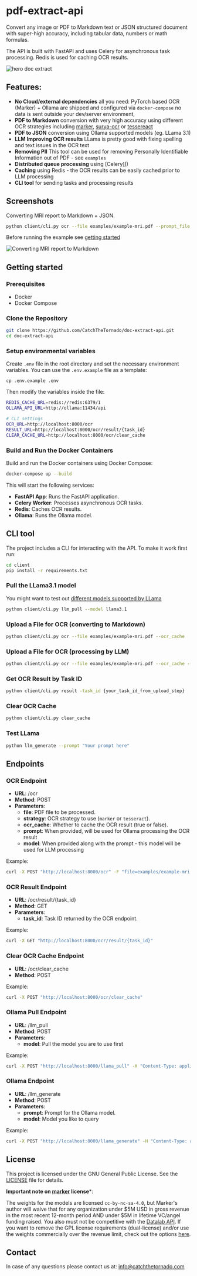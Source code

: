 # pdf-extract-api

Convert any image or PDF to Markdown text or JSON structured document with super-high accuracy, including tabular data, numbers or math formulas.

The API is built with FastAPI and uses Celery for asynchronous task processing. Redis is used for caching OCR results.

![hero doc extract](ocr-hero.webp)

## Features:
- **No Cloud/external dependencies** all you need: PyTorch based OCR (Marker) + Ollama are shipped and configured via `docker-compose` no data is sent outside your dev/server environment,
- **PDF to Markdown** conversion with very high accuracy using different OCR strategies including [marker](https://github.com/VikParuchuri/marker), [surya-ocr](https://github.com/VikParuchuri/surya) or [tessereact](https://github.com/h/pytesseract)
- **PDF to JSON** conversion using Ollama supported models (eg. LLama 3.1)
- **LLM Improving OCR results** LLama is pretty good with fixing spelling and text issues in the OCR text
- **Removing PII** This tool can be used for removing Personally Identifiable Information out of PDF - see `examples`
- **Distributed queue processing** using [Celery][(](https://docs.celeryq.dev/en/stable/getting-started/introduction.html))
- **Caching** using Redis - the OCR results can be easily cached prior to LLM processing
- **CLI tool** for sending tasks and processing results 

## Screenshots

Converting MRI report to Markdown + JSON.

```bash 
python client/cli.py ocr --file examples/example-mri.pdf --prompt_file examples/example-mri-2-json-prompt.txt
```

Before running the example see [getting started](#getting-started)

![Converting MRI report to Markdown](./screenshots/example-1.png)


## Getting started

### Prerequisites

- Docker
- Docker Compose

### Clone the Repository

```sh
git clone https://github.com/CatchTheTornado/doc-extract-api.git
cd doc-extract-api
```

### Setup environmental variables

Create `.env` file in the root directory and set the necessary environment variables. You can use the `.env.example` file as a template:

`cp .env.example .env`

Then modify the variables inside the file:

```bash
REDIS_CACHE_URL=redis://redis:6379/1
OLLAMA_API_URL=http://ollama:11434/api

# CLI settings
OCR_URL=http://localhost:8000/ocr
RESULT_URL=http://localhost:8000/ocr/result/{task_id}
CLEAR_CACHE_URL=http://localhost:8000/ocr/clear_cache
```

### Build and Run the Docker Containers

Build and run the Docker containers using Docker Compose:

```bash
docker-compose up --build
```

This will start the following services:
 - **FastAPI App**: Runs the FastAPI application.
 - **Celery Worker**: Processes asynchronous OCR tasks.
 - **Redis**: Caches OCR results.
 - **Ollama**: Runs the Ollama model.


## CLI tool

The project includes a CLI for interacting with the API. To make it work first run:

```bash
cd client
pip install -r requirements.txt
```

### Pull the LLama3.1 model

You might want to test out [different models supported by LLama](https://ollama.com/library)

```bash
python client/cli.py llm_pull --model llama3.1
```


### Upload a File for OCR (converting to Markdown)

```bash
python client/cli.py ocr --file examples/example-mri.pdf --ocr_cache
```


### Upload a File for OCR (processing by LLM)

```bash
python client/cli.py ocr --file examples/example-mri.pdf --ocr_cache --prompt_file=examples/example-mri-remove-pii.txt
```

### Get OCR Result by Task ID

```bash
python client/cli.py result -task_id {your_task_id_from_upload_step}
```

### Clear OCR Cache

```bash
python client/cli.py clear_cache
```

### Test LLama

```bash
python llm_generate --prompt "Your prompt here"
```

## Endpoints

### OCR Endpoint
- **URL**: /ocr
- **Method**: POST
- **Parameters**:
  - **file**: PDF file to be processed.
  - **strategy**: OCR strategy to use (`marker` or `tesseract`).
  - **ocr_cache**: Whether to cache the OCR result (true or false).
  - **prompt**: When provided, will be used for Ollama processing the OCR result
  - **model**: When provided along with the prompt - this model will be used for LLM processing

Example:

```bash
curl -X POST "http://localhost:8000/ocr" -F "file=examples/example-mri.pdf" -F "strategy=marker" -F "ocr_cache=true"
```

### OCR Result Endpoint
- **URL**: /ocr/result/{task_id}
- **Method**: GET
- **Parameters**:
  - **task_id**: Task ID returned by the OCR endpoint.

Example:

```bash
curl -X GET "http://localhost:8000/ocr/result/{task_id}"
```

### Clear OCR Cache Endpoint
 - **URL**: /ocr/clear_cache
 - **Method**: POST

Example:
```bash
curl -X POST "http://localhost:8000/ocr/clear_cache"
```


### Ollama Pull Endpoint
- **URL**: /llm_pull
- **Method**: POST
- **Parameters**:
  - **model**: Pull the model you are to use first

Example:

```bash
curl -X POST "http://localhost:8000/llama_pull" -H "Content-Type: application/json" -d '{"model": "llama3.1"}'
```

### Ollama Endpoint
- **URL**: /llm_generate
- **Method**: POST
- **Parameters**:
  - **prompt**: Prompt for the Ollama model.
  - **model**: Model you like to query

Example:

```bash
curl -X POST "http://localhost:8000/llama_generate" -H "Content-Type: application/json" -d '{"prompt": "Your prompt here", "model":"llama3.1"}'
```

## License
This project is licensed under the GNU General Public License. See the [LICENSE](LICENSE.md) file for details.

**Important note on [marker](https://github.com/VikParuchuri/marker) license***:

The weights for the models are licensed `cc-by-nc-sa-4.0`, but Marker's author will waive that for any organization under $5M USD in gross revenue in the most recent 12-month period AND under $5M in lifetime VC/angel funding raised. You also must not be competitive with the [Datalab API](https://www.datalab.to/). If you want to remove the GPL license requirements (dual-license) and/or use the weights commercially over the revenue limit, check out the options [here](https://www.datalab.to/).



## Contact
In case of any questions please contact us at: info@catchthetornado.com
